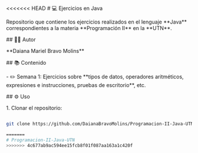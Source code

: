 <<<<<<< HEAD
\# 💻 Ejercicios en Java



Repositorio que contiene los ejercicios realizados en el lenguaje \*\*Java\*\* correspondientes a la materia \*\*Programación II\*\* en la \*\*UTN\*\*.



\## 👩‍💻 Autor

\*\*Daiana Mariel Bravo Molins\*\*



\## 📚 Contenido

\- ✏️ Semana 1: Ejercicios sobre \*\*tipos de datos, operadores aritméticos, expresiones e instrucciones, pruebas de escritorio\*\*, etc.



\## ⚙️ Uso

1\. Clonar el repositorio:  

```bash

git clone https://github.com/DaianaBravoMolins/Programacion-II-Java-UTN.git

=======
# Programacion-II-Java-UTN
>>>>>>> 4c677ab9ac594ee15fcb8f01f087aa163a1c420f
